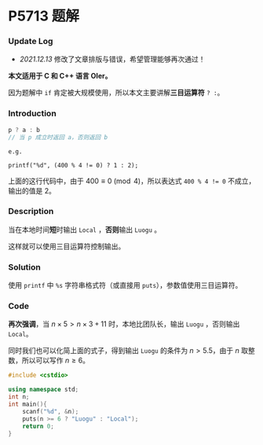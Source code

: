# P5713 题解

### Update Log

- $\textit{2021.12.13}$ 修改了文章排版与错误，希望管理能够再次通过！

**本文适用于 C 和 C++ 语言 OIer。**

因为题解中 $\texttt{if}$ 肯定被大规模使用，所以本文主要讲解**三目运算符** $\texttt{? :}$。

### Introduction

```cpp
p ? a : b
// 当 p 成立时返回 a，否则返回 b
```
$\texttt{e.g.}$

`printf("%d", (400 % 4 != 0) ? 1 : 2);`

上面的这行代码中，由于 $400\equiv0\pmod4$，所以表达式 `400 % 4 != 0` 不成立，输出的值是 $2$。

### Description

当在本地时间**短**时输出 $\texttt{Local}$ ，**否则**输出 $\texttt{Luogu}$ 。

这样就可以使用三目运算符控制输出。

### Solution

使用 $\texttt{printf}$ 中 `%s` 字符串格式符（或直接用 $\texttt{puts}$），参数值使用三目运算符。

### Code

**再次强调**，当 $n\times 5>n\times 3+11$ 时，本地比团队长，输出 $\texttt{Luogu}$ ，否则输出 $\texttt{Local}$。

同时我们也可以化简上面的式子，得到输出 $\texttt{Luogu}$ 的条件为 $n>5.5$，由于 $n$ 取整数，所以可以写作 $n\ge6$。

```cpp
#include <cstdio>

using namespace std;
int n;
int main(){
    scanf("%d", &n);
    puts(n >= 6 ? "Luogu" : "Local");
    return 0;
}
```